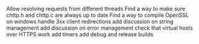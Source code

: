Allow resolving requests from different threads
Find a way to make sure chttp.h and chttp.c are always up to date
Find a way to compile OpenSSL on windows
handle 3xx client redirections
add discussion on string management
add discussion on error management
check that virtual hosts over HTTPS work
add timers
add debug and release builds